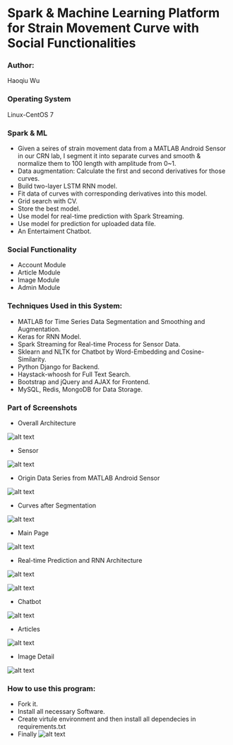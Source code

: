 # Spark & Machine Learning Platform for Strain Movement Curve with Social Functionalities

### Author: 

Haoqiu Wu

### Operating System

Linux-CentOS 7

### Spark & ML

* Given a seires of strain movement data from a MATLAB Android Sensor in our CRN lab, I segment it into separate curves and smooth & normalize them to 100 length with amplitude from 0~1.
* Data augmentation: Calculate the first and second derivatives for those curves.
* Build two-layer LSTM RNN model.
* Fit data of curves with corresponding derivatives into this model.
* Grid search with CV.
* Store the best model.
* Use model for real-time prediction with Spark Streaming.
* Use model for prediction for uploaded data file.
* An Entertaiment Chatbot.

### Social Functionality
* Account Module
* Article Module
* Image Module
* Admin Module

### Techniques Used in this System: 

* MATLAB for Time Series Data Segmentation and Smoothing and Augmentation.
* Keras for RNN Model.
* Spark Streaming for Real-time Process for Sensor Data.
* Sklearn and NLTK for Chatbot by Word-Embedding and Cosine-Similarity.
* Python Django for Backend.
* Haystack-whoosh for Full Text Search.
* Bootstrap and jQuery and AJAX for Frontend.
* MySQL, Redis, MongoDB for Data Storage.


### Part of Screenshots

* Overall Architecture

![alt text](https://github.com/wuhaoqiu/engr597-stable/blob/Linux-Version/screenshots/overall.png)

* Sensor 

![alt text](https://github.com/wuhaoqiu/engr597-stable/blob/Linux-Version/screenshots/photo.png)

* Origin Data Series from MATLAB Android Sensor

![alt text](https://github.com/wuhaoqiu/engr597-stable/blob/Linux-Version/screenshots/original.png)

* Curves after Segmentation

![alt text](https://github.com/wuhaoqiu/engr597-stable/blob/Linux-Version/screenshots/segmented.png)

* Main Page

![alt text](https://github.com/wuhaoqiu/engr597-stable/blob/Linux-Version/screenshots/main_page.png)

* Real-time Prediction and RNN Architecture

![alt text](https://github.com/wuhaoqiu/engr597-stable/blob/Linux-Version/screenshots/realtime_prediction.png)

![alt text](https://github.com/wuhaoqiu/engr597-stable/blob/Linux-Version/screenshots/model_archi.png)

* Chatbot

![alt text](https://github.com/wuhaoqiu/engr597-stable/blob/Linux-Version/screenshots/chatbot.png)

* Articles

![alt text](https://github.com/wuhaoqiu/engr597-stable/blob/Linux-Version/screenshots/articles.png)

* Image Detail 

![alt text](https://github.com/wuhaoqiu/engr597-stable/blob/Linux-Version/screenshots/image_detail.png)

### How to use this program:
* Fork it.
* Install all necessary Software.
* Create virtule environment and then install all dependecies in requirements.txt
* Finally
![alt text](https://github.com/wuhaoqiu/engr597-stable/blob/Linux-Version/screenshots/start.png)




